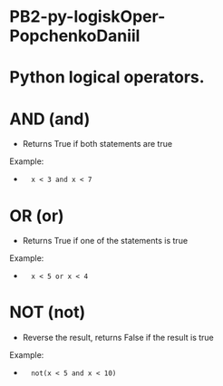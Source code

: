 # PB2-py-logiskOper-PopchenkoDaniil

# Python logical operators.

# AND (and)

- Returns True if both statements are true

Example:

-       x < 3 and x < 7

# OR (or)

- Returns True if one of the statements is true

Example:

-       x < 5 or x < 4

# NOT (not)

- Reverse the result, returns False if the result is true

Example:

-       not(x < 5 and x < 10)
